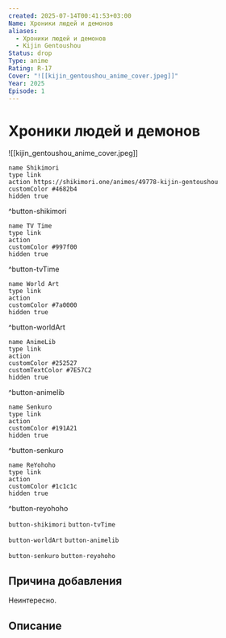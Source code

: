 ```yaml
---
created: 2025-07-14T00:41:53+03:00
Name: Хроники людей и демонов
aliases:
  - Хроники людей и демонов
  - Kijin Gentoushou
Status: drop
Type: anime
Rating: R-17
Cover: "![[kijin_gentoushou_anime_cover.jpeg]]"
Year: 2025
Episode: 1
---
```


# Хроники людей и демонов

![[kijin_gentoushou_anime_cover.jpeg]]


```button
name Shikimori
type link
action https://shikimori.one/animes/49778-kijin-gentoushou
customColor #4682b4
hidden true
```
^button-shikimori

```button
name TV Time
type link
action 
customColor #997f00
hidden true
```
^button-tvTime

```button
name World Art
type link
action 
customColor #7a0000
hidden true
```
^button-worldArt

```button
name AnimeLib
type link
action 
customColor #252527
customTextColor #7E57C2
hidden true
```
^button-animelib

```button
name Senkuro
type link
action 
customColor #191A21
hidden true
```
^button-senkuro

```button
name ReYohoho
type link
action 
customColor #1c1c1c
hidden true
```
^button-reyohoho



`button-shikimori` `button-tvTime`

`button-worldArt` `button-animelib`

`button-senkuro` `button-reyohoho`



## Причина добавления

Неинтересно.


## Описание



